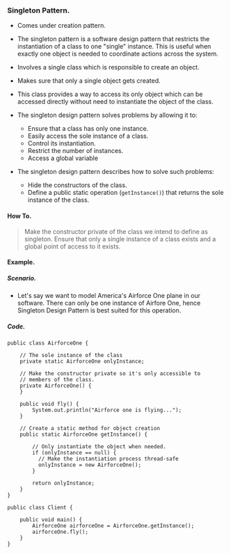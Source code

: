 ### Singleton Pattern.

- Comes under creation pattern.
- The singleton pattern is a software design pattern that restricts the instantiation of a class to one "single" instance. This is useful when exactly one object is needed to coordinate actions across the system.
- Involves a single class which is responsible to create an object.
- Makes sure that only a single object gets created.
- This class provides a way to access its only object which can be accessed directly without need to instantiate the object of the class.

- The singleton design pattern solves problems by allowing it to:

  - Ensure that a class has only one instance.
  - Easily access the sole instance of a class.
  - Control its instantiation.
  - Restrict the number of instances.
  - Access a global variable

- The singleton design pattern describes how to solve such problems:
  - Hide the constructors of the class.
  - Define a public static operation (`getInstance()`) that returns the sole instance of the class.

#### How To.

> Make the constructor private of the class we intend to define as singleton.
> Ensure that only a single instance of a class exists and a global point of access to it exists.

#### Example.

##### Scenario.

- Let's say we want to model America's Airforce One plane in our software. There can only be one instance of Airfore One, hence Singleton Design Pattern is best suited for this operation.

##### Code.

```
public class AirforceOne {

    // The sole instance of the class
    private static AirforceOne onlyInstance;

    // Make the constructor private so it's only accessible to
    // members of the class.
    private AirforceOne() {
    }

    public void fly() {
        System.out.println("Airforce one is flying...");
    }

    // Create a static method for object creation
    public static AirforceOne getInstance() {

        // Only instantiate the object when needed.
        if (onlyInstance == null) {
          // Make the instantiation process thread-safe
          onlyInstance = new AirforceOne();
        }

        return onlyInstance;
    }
}

public class Client {

    public void main() {
        AirforceOne airforceOne = AirforceOne.getInstance();
        airforceOne.fly();
    }
}
```

